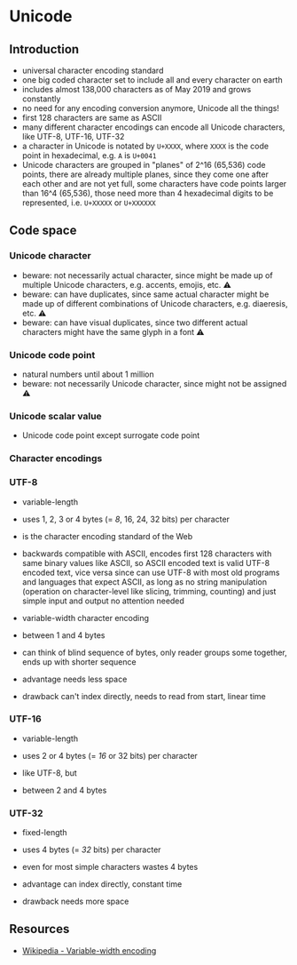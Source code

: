 # Unicode



## Introduction

- universal character encoding standard
- one big coded character set to include all and every character on earth
- includes almost 138,000 characters as of May 2019 and grows constantly
- no need for any encoding conversion anymore, Unicode all the things!
- first 128 characters are same as ASCII
- many different character encodings can encode all Unicode characters, like UTF-8, UTF-16, UTF-32
- a character in Unicode is notated by `U+XXXX`, where `XXXX` is the code point in hexadecimal, e.g. `A` is `U+0041`
- Unicode characters are grouped in "planes" of 2^16 (65,536) code points, there are already multiple planes, since they come one after each other and are not yet full, some characters have code points larger than 16^4 (65,536), those need more than 4 hexadecimal digits to be represented, i.e. `U+XXXXX` or `U+XXXXXX`



## Code space

### Unicode character

- beware: not necessarily actual character, since might be made up of multiple Unicode characters, e.g. accents, emojis, etc. ⚠️
- beware: can have duplicates, since same actual character might be made up of different combinations of Unicode characters, e.g. diaeresis, etc. ⚠️
- beware: can have visual duplicates, since two different actual characters might have the same glyph in a font ⚠️

### Unicode code point

- natural numbers until about 1 million
- beware: not necessarily Unicode character, since might not be assigned ⚠️

### Unicode scalar value

- Unicode code point except surrogate code point



### Character encodings

### UTF-8

- variable-length
- uses 1, 2, 3 or 4 bytes (= _8_, 16, 24, 32 bits) per character
- is the character encoding standard of the Web
- backwards compatible with ASCII, encodes first 128 characters with same binary values like ASCII, so ASCII encoded text is valid UTF-8 encoded text, vice versa since can use UTF-8 with most old programs and languages that expect ASCII, as long as no string manipulation (operation on character-level like slicing, trimming, counting) and just simple input and output no attention needed

- variable-width character encoding
- between 1 and 4 bytes
- can think of blind sequence of bytes, only reader groups some together, ends up with shorter sequence
- advantage needs less space
- drawback can't index directly, needs to read from start, linear time

### UTF-16

- variable-length
- uses 2 or 4 bytes (= _16_ or 32 bits) per character

- like UTF-8, but
- between 2 and 4 bytes

### UTF-32

- fixed-length
- uses 4 bytes (= _32_ bits) per character
- even for most simple characters wastes 4 bytes

- advantage can index directly, constant time
- drawback needs more space



## Resources

- [Wikipedia - Variable-width encoding](https://en.m.wikipedia.org/wiki/Variable-width_encoding)
